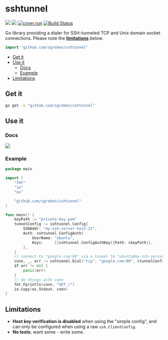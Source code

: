 # sshtunnel

[![](https://godoc.org/github.com/sgreben/sshtunnel?status.svg)](http://godoc.org/github.com/sgreben/sshtunnel) [![](https://goreportcard.com/badge/github.com/sgreben/sshtunnel/goreportcard)](https://goreportcard.com/report/github.com/sgreben/sshtunnel) [![cover.run](https://cover.run/go/github.com/sgreben/sshtunnel.svg?style=flat&tag=golang-1.10)](https://cover.run/go?tag=golang-1.10&repo=github.com%2Fsgreben%2Fsshtunnel) [![Build Status](https://travis-ci.org/sgreben/sshtunnel.svg?branch=master)](https://travis-ci.org/sgreben/sshtunnel)

Go library providing a dialer for SSH-tunneled TCP and Unix domain socket connections. Please note the [**limitations**](#limitations) below.

```go
import "github.com/sgreben/sshtunnel"
```

- [Get it](#get-it)
- [Use it](#use-it)
	- [Docs](#docs)
	- [Example](#example)
- [Limitations](#limitations)

## Get it

```sh
go get -u "github.com/sgreben/sshtunnel"
```

## Use it

### Docs

[![](https://godoc.org/github.com/sgreben/sshtunnel?status.svg)](http://godoc.org/github.com/sgreben/sshtunnel)

### Example

```go
package main

import (
	"fmt"
	"io"
	"os"

	"github.com/sgreben/sshtunnel"
)

func main() {
	keyPath := "private-key.pem"
	tunnelConfig := sshtunnel.Config{
		SSHAddr: "my-ssh-server-host:22",
		Auth: sshtunnel.ConfigAuth{
			UserName: "ubuntu",
			Keys:     []sshtunnel.ConfigAuthKey{{Path: &keyPath}},
		},
	}
	// connect to "google.com:80" via a tunnel to "ubuntu@my-ssh-server-host:22"
	conn, _, err := sshtunnel.Dial("tcp", "google.com:80", &tunnelConfig)
	if err != nil {
		panic(err)
	}
	// do things with conn
	fmt.Fprintln(conn, "GET /")
	io.Copy(os.Stdout, conn)
}
```

## Limitations

- **Host key verification is disabled** when using the "simple config", and can only be configured when using a raw `ssh.ClientConfig`.
- **No tests**; want some - write some.
